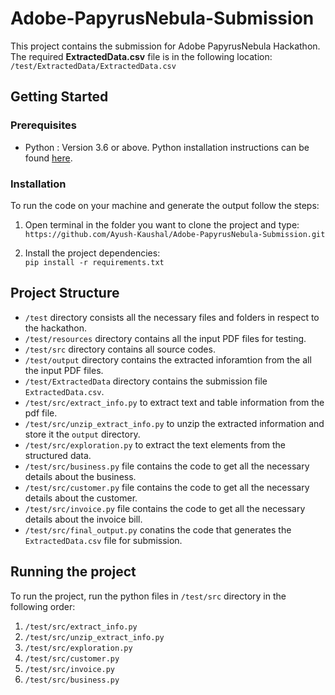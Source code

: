 ﻿# Adobe-PapyrusNebula-Submission
This project contains the submission for Adobe PapyrusNebula Hackathon. The required __ExtractedData.csv__ file is in the following location: ```/test/ExtractedData/ExtractedData.csv```

## Getting Started

### Prerequisites
- Python : Version 3.6 or above. Python installation instructions can be found [here](https://www.python.org/).

### Installation
To run the code on your machine and generate the output follow the steps:  

1. Open terminal in the folder you want to clone the project and type:  
```https://github.com/Ayush-Kaushal/Adobe-PapyrusNebula-Submission.git```

2. Install the project dependencies:  
```pip install -r requirements.txt```

## Project Structure
- ```/test``` directory consists all the necessary files and folders in respect to the hackathon.
- ```/test/resources``` directory contains all the input PDF files for testing.
- ```/test/src``` directory contains all source codes.
- ```/test/output``` directory contains the extracted inforamtion from the all the input PDF files.
- ```/test/ExtractedData``` directory contains the submission file ```ExtractedData.csv```.
- ```/test/src/extract_info.py``` to extract text and table information from the pdf file.
- ```/test/src/unzip_extract_info.py``` to unzip the extracted information and store it the ```output``` directory.
- ```/test/src/exploration.py``` to extract the text elements from the structured data.
- ```/test/src/business.py``` file contains the code to get all the necessary details about the business.
- ```/test/src/customer.py``` file contains the code to get all the necessary details about the customer.
- ```/test/src/invoice.py``` file contains the code to get all the necessary details about the invoice bill.
- ```/test/src/final_output.py``` conatins the code that generates the ```ExtractedData.csv``` file for submission.


## Running the project
To run the project, run the python files in ```/test/src``` directory in the following order:

1. ```/test/src/extract_info.py```
2. ```/test/src/unzip_extract_info.py```
3. ```/test/src/exploration.py```
4. ```/test/src/customer.py```
5. ```/test/src/invoice.py```
6. ```/test/src/business.py```
